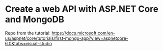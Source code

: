 # Create a web API with ASP.NET Core and MongoDB

Repo from the tutorial: https://docs.microsoft.com/en-us/aspnet/core/tutorials/first-mongo-app?view=aspnetcore-6.0&tabs=visual-studio
